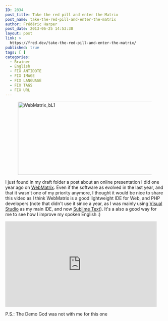 ```yaml
---
ID: 2834
post_title: Take the red pill and enter the Matrix
post_name: take-the-red-pill-and-enter-the-matrix
author: Frédéric Harper
post_date: 2013-06-25 14:53:30
layout: post
link: >
  https://fred.dev/take-the-red-pill-and-enter-the-matrix/
published: true
tags: [ ]
categories:
  - Brainer
  - English
  - FIX ANTIDOTE
  - FIX IMAGE
  - FIX LANGUAGE
  - FIX TAGS
  - FIX URL
---
```

<figure><img alt="WebMatrix_bL1" src="http://fred.dev/wp-content/uploads/2013/06/WebMatrix_bL1.png" width="984" height="231" /></figure>
I just found in my draft folder a post about an online presentation I did one year ago on <a href="https://www.microsoft.com/web/webmatrix/" target="_blank" rel="noopener noreferrer">WebMatrix</a>. Even if the software as evolved in the last year, and that it wasn't one of my priority anymore, I thought it would be nice to share this video as I think WebMatrix is a good lightweight IDE for Web, and PHP developers (note that didn't use it since a year, as I was mainly using <a href="https://www.microsoft.com/visualstudio/eng" target="_blank" rel="noopener noreferrer">Visual Studio</a> as my main IDE, and now <a href="https://www.sublimetext.com/" target="_blank" rel="noopener noreferrer">Sublime Text</a>). It's a also a good way for me to see how I improve my spoken English :)

<p style="text-align:center">
  <div class="embed video YouTube">
    <iframe width="480" height="270" src="https://www.youtube.com/embed/HjRkYO5nYMQ?feature=oembed" frameborder="0" allowfullscreen></iframe>
  </div>
</p>

<p style="text-align:left">
  P.S.: The Demo God was not with me for this one
</p>